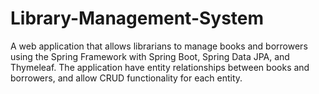 # Library-Management-System
A web application that allows librarians to manage books and borrowers using the Spring Framework with Spring Boot, Spring Data JPA, and Thymeleaf. The application have entity relationships between books and borrowers, and allow CRUD functionality for each entity.
